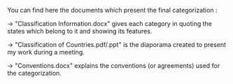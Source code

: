 You can find here the documents which present the final categorization :

-> "Classification Information.docx" gives each category in quoting the states which belong to it and showing its features.

-> "Classification of Countries.pdf/.ppt" is the diaporama created to present my work during a meeting.

-> "Conventions.docx" explains the conventions (or agreements) used for the categorization.
